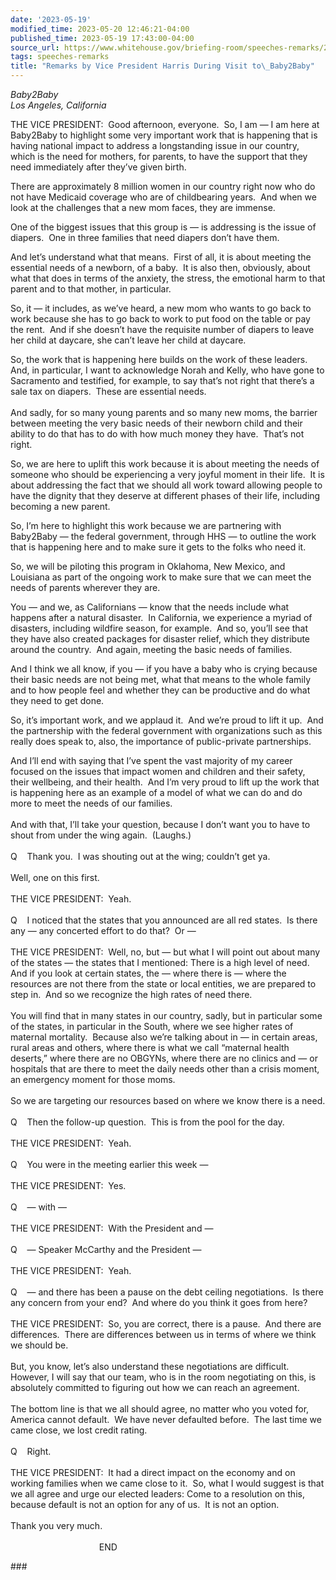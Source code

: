 ```yaml
---
date: '2023-05-19'
modified_time: 2023-05-20 12:46:21-04:00
published_time: 2023-05-19 17:43:00-04:00
source_url: https://www.whitehouse.gov/briefing-room/speeches-remarks/2023/05/19/remarks-by-vice-president-harris-during-visit-to-baby2baby/
tags: speeches-remarks
title: "Remarks by Vice President Harris During Visit to\_Baby2Baby"
---
```

 
*Baby2Baby  
*Los Angeles, California**

  
THE VICE PRESIDENT:  Good afternoon, everyone.  So, I am — I am here at
Baby2Baby to highlight some very important work that is happening that
is having national impact to address a longstanding issue in our
country, which is the need for mothers, for parents, to have the support
that they need immediately after they’ve given birth.   
  
There are approximately 8 million women in our country right now who do
not have Medicaid coverage who are of childbearing years.  And when we
look at the challenges that a new mom faces, they are immense.   
  
One of the biggest issues that this group is — is addressing is the
issue of diapers.  One in three families that need diapers don’t have
them.   
  
And let’s understand what that means.  First of all, it is about meeting
the essential needs of a newborn, of a baby.  It is also then,
obviously, about what that does in terms of the anxiety, the stress, the
emotional harm to that parent and to that mother, in particular.   
  
So, it — it includes, as we’ve heard, a new mom who wants to go back to
work because she has to go back to work to put food on the table or pay
the rent.  And if she doesn’t have the requisite number of diapers to
leave her child at daycare, she can’t leave her child at daycare.   
  
So, the work that is happening here builds on the work of these
leaders.  And, in particular, I want to acknowledge Norah and Kelly, who
have gone to Sacramento and testified, for example, to say that’s not
right that there’s a sale tax on diapers.  These are essential needs.   
   
And sadly, for so many young parents and so many new moms, the barrier
between meeting the very basic needs of their newborn child and their
ability to do that has to do with how much money they have.  That’s not
right.   
  
So, we are here to uplift this work because it is about meeting the
needs of someone who should be experiencing a very joyful moment in
their life.  It is about addressing the fact that we should all work
toward allowing people to have the dignity that they deserve at
different phases of their life, including becoming a new parent.   
  
So, I’m here to highlight this work because we are partnering with
Baby2Baby — the federal government, through HHS — to outline the work
that is happening here and to make sure it gets to the folks who need
it.   
  
So, we will be piloting this program in Oklahoma, New Mexico, and
Louisiana as part of the ongoing work to make sure that we can meet the
needs of parents wherever they are.  
  
You — and we, as Californians — know that the needs include what happens
after a natural disaster.  In California, we experience a myriad of
disasters, including wildfire season, for example.  And so, you’ll see
that they have also created packages for disaster relief, which they
distribute around the country.  And again, meeting the basic needs of
families.   
  
And I think we all know, if you — if you have a baby who is crying
because their basic needs are not being met, what that means to the
whole family and to how people feel and whether they can be productive
and do what they need to get done.   
  
So, it’s important work, and we applaud it.  And we’re proud to lift it
up.  And the partnership with the federal government with organizations
such as this really does speak to, also, the importance of
public-private partnerships.   
  
And I’ll end with saying that I’ve spent the vast majority of my career
focused on the issues that impact women and children and their safety,
their wellbeing, and their health.  And I’m very proud to lift up the
work that is happening here as an example of a model of what we can do
and do more to meet the needs of our families.  
   
And with that, I’ll take your question, because I don’t want you to have
to shout from under the wing again.  (Laughs.)  
   
Q    Thank you.  I was shouting out at the wing; couldn’t get ya.  
   
Well, one on this first.  
   
THE VICE PRESIDENT:  Yeah.  
   
Q    I noticed that the states that you announced are all red states. 
Is there any — any concerted effort to do that?  Or —  
   
THE VICE PRESIDENT:  Well, no, but — but what I will point out about
many of the states — the states that I mentioned: There is a high level
of need.  And if you look at certain states, the — where there is —
where the resources are not there from the state or local entities, we
are prepared to step in.  And so we recognize the high rates of need
there.   
   
You will find that in many states in our country, sadly, but in
particular some of the states, in particular in the South, where we see
higher rates of maternal mortality.  Because also we’re talking about in
— in certain areas, rural areas and others, where there is what we call
“maternal health deserts,” where there are no OBGYNs, where there are no
clinics and — or hospitals that are there to meet the daily needs other
than a crisis moment, an emergency moment for those moms.  
   
So we are targeting our resources based on where we know there is a
need.  
   
Q    Then the follow-up question.  This is from the pool for the day.  
   
THE VICE PRESIDENT:  Yeah.  
   
Q    You were in the meeting earlier this week —  
   
THE VICE PRESIDENT:  Yes.  
   
Q    — with —  
   
THE VICE PRESIDENT:  With the President and —  
   
Q    — Speaker McCarthy and the President —  
   
THE VICE PRESIDENT:  Yeah.  
   
Q    — and there has been a pause on the debt ceiling negotiations.  Is
there any concern from your end?  And where do you think it goes from
here?  
   
THE VICE PRESIDENT:  So, you are correct, there is a pause.  And there
are differences.  There are differences between us in terms of where we
think we should be.  
   
But, you know, let’s also understand these negotiations are difficult. 
However, I will say that our team, who is in the room negotiating on
this, is absolutely committed to figuring out how we can reach an
agreement.  
   
The bottom line is that we all should agree, no matter who you voted
for, America cannot default.  We have never defaulted before.  The last
time we came close, we lost credit rating.  
   
Q    Right.  
   
THE VICE PRESIDENT:  It had a direct impact on the economy and on
working families when we came close to it.  So, what I would suggest is
that we all agree and urge our elected leaders: Come to a resolution on
this, because default is not an option for any of us.  It is not an
option.  
   
Thank you very much.  
   
                                    END           

\###  
